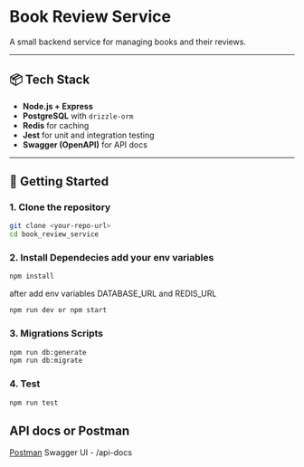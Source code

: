 # Book Review Service

A small backend service for managing books and their reviews.

---

## 📦 Tech Stack

- **Node.js + Express**
- **PostgreSQL** with `drizzle-orm`
- **Redis** for caching
- **Jest** for unit and integration testing
- **Swagger (OpenAPI)** for API docs

---

## 🚀 Getting Started

### 1. Clone the repository

```bash
git clone <your-repo-url>
cd book_review_service
```

### 2. Install Dependecies add your env variables

```bash
npm install
```

after add env variables DATABASE_URL and REDIS_URL

```bash
npm run dev or npm start
```

### 3. Migrations Scripts

```bash
npm run db:generate
npm run db:migrate
```

### 4. Test

```bash
npm run test
```

## API docs or Postman

[Postman](https://image-processing-service.postman.co/workspace/Personal-Workspace~a7dceb61-dcb2-4f61-b372-a15f68e1d843/collection/26493025-ed75b36a-a286-4eb1-9a80-78287debf13b?action=share&creator=26493025&active-environment=26493025-19c2b721-9fbd-4d7d-a5fd-40a90933897a)
Swagger UI - /api-docs
